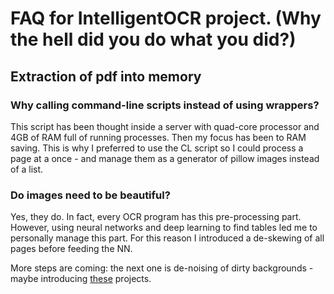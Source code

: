 # FAQ for IntelligentOCR project. (Why the hell did you do what you did?)

## Extraction of pdf into memory
### Why calling command-line scripts instead of using wrappers?
This script has been thought inside a server with quad-core processor and 4GB of RAM
full of running processes. Then my focus has been to RAM saving. 
This is why I preferred to use the CL script so I could process a page at a 
once - and manage them as a generator of pillow images instead of a list.

### Do images need to be beautiful?
Yes, they do. In fact, every OCR program has this pre-processing part. 
However, using neural networks and deep learning to find tables led me to 
personally manage this part. For this reason I introduced a de-skewing of all pages 
before feeding the NN.

More steps are coming: the next one is de-noising of dirty backgrounds - maybe
introducing 
[these](https://www.kaggle.com/c/denoising-dirty-documents/kernels)
projects.

